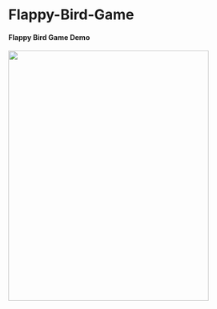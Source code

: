 # Flappy-Bird-Game


#### Flappy Bird Game Demo

<img src="https://github.com/krishnapalS/Flappy-Bird-Game/blob/main/FlappyBird%20VideoDemo.gif" width="400" height="500">
